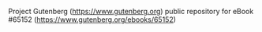 Project Gutenberg (https://www.gutenberg.org) public repository for
eBook #65152 (https://www.gutenberg.org/ebooks/65152)
